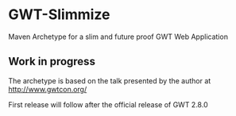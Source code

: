# GWT-Slimmize
Maven Archetype for a slim and future proof GWT Web Application

## Work in progress
The archetype is based on the talk presented by the author at http://www.gwtcon.org/

First release will follow after the official release of GWT 2.8.0
